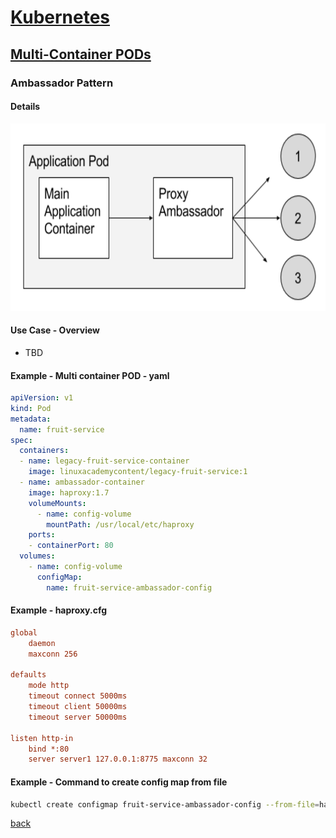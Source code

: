 
# [Kubernetes](../index)

## [Multi-Container PODs](./index)

### Ambassador Pattern

#### Details

<img src="./images/ambassador-containers.png" alt="Ambassador Pattern" title="Ambassador Pattern" height="300" />

#### Use Case - Overview

- TBD

#### Example - Multi container POD - yaml

```yaml
apiVersion: v1
kind: Pod
metadata:
  name: fruit-service
spec:
  containers:
  - name: legacy-fruit-service-container
    image: linuxacademycontent/legacy-fruit-service:1
  - name: ambassador-container
    image: haproxy:1.7
    volumeMounts:
      - name: config-volume
        mountPath: /usr/local/etc/haproxy
    ports:
    - containerPort: 80
  volumes:
    - name: config-volume
      configMap:
        name: fruit-service-ambassador-config
 ```

#### Example - haproxy.cfg

```cfg
global
    daemon
    maxconn 256

defaults
    mode http
    timeout connect 5000ms
    timeout client 50000ms
    timeout server 50000ms

listen http-in
    bind *:80
    server server1 127.0.0.1:8775 maxconn 32
 ```

#### Example - Command to create config map from file

```bash
kubectl create configmap fruit-service-ambassador-config --from-file=haproxy.cfg
```

[back](./)
